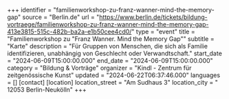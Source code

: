 +++
identifier = "familienworkshop-zu-franz-wanner-mind-the-memory-gap"
source = "Berlin.de"
url = "https://www.berlin.de/tickets/bildung-vortraege/familienworkshop-zu-franz-wanner-mind-the-memory-gap-413e3815-515c-482b-ba2a-e1b50cee4cd0/"
type = "event"
title = "Familienworkshop zu "Franz Wanner. Mind the Memory Gap""
subtitle = "Karte"
description = "Für Gruppen von Menschen, die sich als Familie identifizieren, unabhängig von Geschlecht oder Verwandtschaft."
start_date = "2024-06-09T15:00:00.000"
end_date = "2024-06-09T15:00:00.000"
category = "Bildung & Vorträge"
organizer = "Kindl - Zentrum für zeitgenössische Kunst"
updated = "2024-06-22T06:37:46.000"
languages = []
[contact]
[location]
location_street = "Am Sudhaus 3"
location_city = " 12053 Berlin-Neukölln"
+++
